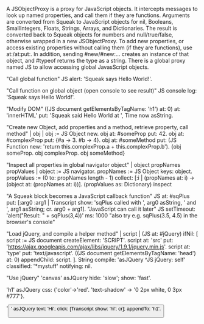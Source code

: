 A JSObjectProxy is a proxy for JavaScript objects. It intercepts messages to look up named properties, and call them if they are functions. Arguments are converted from Squeak to JavaScript objects for nil, Booleans, SmallIntegers, Floats, Strings, Arrays, and Dictionaries. The result is converted back to Squeak objects for numbers and null/true/false, otherwise wrapped in a new JSObjectProxy. To add new properties, or access existing properties without calling them (if they are functions), use at:/at:put:. In addition, sending #new/#new:... creates an instance of that object, and #typeof returns the type as a string. There is a global proxy named JS to allow accessing global JavasScript objects.

"Call global function"
JS alert: 'Squeak says Hello World!'.

"Call function on global object (open console to see result)"
JS console log: 'Squeak says Hello World!'.

"Modify DOM"
((JS document getElementsByTagName: 'h1') at: 0)
	at: 'innerHTML' put: 'Squeak said Hello World at ', Time now asString.

"Create new Object, add properties and a method, retrieve property, call method"
| obj |
obj := JS Object new.
obj at: #someProp put: 42.
obj at: #complexProp put: {#a -> 3. #b -> 4}.
obj at: #someMethod put: (JS Function new: 'return this.complexProp.a + this.complexProp.b').
{obj someProp. obj complexProp. obj someMethod}

"Inspect all properties in global navigator object"
| object propNames propValues |
object := JS navigator.
propNames := JS Object keys: object.
propValues := (0 to: propNames length - 1) collect: [:i |
	(propNames at: i) -> (object at: (propNames at: i))].
(propValues as: Dictionary) inspect

"A Squeak block becomes a JavaScript callback function"
JS at: #sqPlus put: [:arg0 :arg1 |
	Transcript show: 'sqPlus called with ', arg0 asString, ' and ', arg1 asString; cr.
	arg0 + arg1].
"JavaScript can call it later"
JS setTimeout: 'alert("Result: " + sqPlus(3,4))' ms: 1000
"also try e.g. sqPlus(3.5, 4.5) in the browser's console"

"Load jQuery, and compile a helper method"
| script |
(JS at: #jQuery) ifNil: [
	script := JS document createElement: 'SCRIPT'.
	script at: 'src' put: 'https://ajax.googleapis.com/ajax/libs/jquery/1.9.1/jquery.min.js'.
	script at: 'type' put: 'text/javascript'.
	((JS document getElementsByTagName: 'head') at: 0) appendChild: script.
].
String compile: 'asJQuery ^JS jQuery: self' classified: '*mystuff' notifying: nil.

"Use jQuery"
'canvas' asJQuery hide: 'slow'; show: 'fast'.

'h1' asJQuery css: {'color'->'red'. 'text-shadow' -> '0 2px white, 0 3px #777'}.

'<button>' asJQuery text: 'Hi'; click: [Transcript show: 'hi'; cr]; appendTo: 'h1'.
